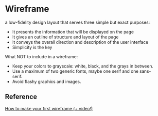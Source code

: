 # Wireframe

a low-fidelity design layout that serves three simple but exact purposes:

- It presents the information that will be displayed on the page
- It gives an outline of structure and layout of the page
- It conveys the overall direction and description of the user interface
- Simplicity is the key

What NOT to include in a wireframe:

- Keep your colors to grayscale: white, black, and the grays in between.
- Use a maximum of two generic fonts, maybe one serif and one sans-serif.
- Avoid flashy graphics and images.

## Reference

[How to make your first wireframe (+ video!)](https://www.invisionapp.com/inside-design/how-to-wireframe/)
